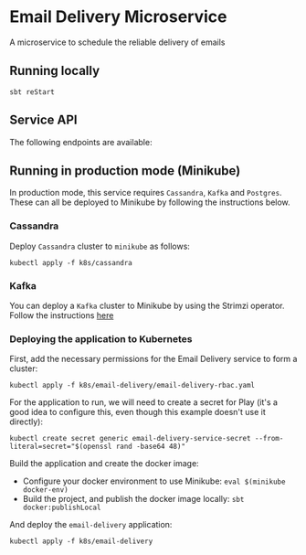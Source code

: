 # Email Delivery Microservice

A microservice to schedule the reliable delivery of emails

## Running locally

```shell
sbt reStart
```

## Service API

The following endpoints are available:



## Running in production mode (Minikube)

In production mode, this service requires `Cassandra`, `Kafka` and `Postgres`. These can all be deployed to Minikube by following the instructions below. 

### Cassandra

Deploy `Cassandra` cluster to `minikube` as follows: 

```shell
kubectl apply -f k8s/cassandra
```

### Kafka

You can deploy a `Kafka` cluster to Minikube by using the Strimzi operator. Follow the instructions [here](https://strimzi.io/quickstarts/minikube/)

### Deploying the application to Kubernetes

First, add the necessary permissions for the Email Delivery service to form a cluster:

`kubectl apply -f k8s/email-delivery/email-delivery-rbac.yaml`

For the application to run, we will need to create a secret for Play (it's a good idea to configure this, even though this example doesn't use it directly):

`kubectl create secret generic email-delivery-service-secret --from-literal=secret="$(openssl rand -base64 48)"`

Build the application and create the docker image:

* Configure your docker environment to use Minikube: `eval $(minikube docker-env)`
* Build the project, and publish the docker image locally: `sbt docker:publishLocal` 

And deploy the `email-delivery` application:

```shell
kubectl apply -f k8s/email-delivery
```